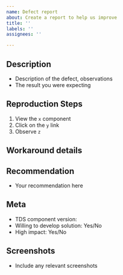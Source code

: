 ```yaml
---
name: Defect report
about: Create a report to help us improve
title: ''
labels: ''
assignees: ''

---
```


<!--
  ### IMPORTANT SECURITY NOTE ###

  When opening issues, be sure NOT to include any private or personal
  information such as secrets, passwords, or any source code that involves
  data retrieval.

  Also, do not include links to sites on staging.
-->

## Description

<!--
  Please explain the problem you are trying to solve, not the solution you expect to see.
-->

- Description of the defect, observations
- The result you were expecting

## Reproduction Steps

<!--
  This section is very important. Please provide steps on how to reproduce your issue.
  Including code snippets or a link to documentation are also very helpful.
-->

1. View the `x` component
2. Click on the `y` link
3. Observe `z`

## Workaround details

<!--
  Optionally provide guidance on any available workaround.
-->

## Recommendation

<!--
  Optionally include any recommendation you may have to remedy the issue
-->

- Your recommendation here

## Meta

<!--
  Please note, priority of issues are determined by the severity of the defect and how wide their impact is
-->

- TDS component version: <!-- Example: @tds/core-expand-collapse@1.1.0 -->
- Willing to develop solution: Yes/No
- High impact: Yes/No <!-- Answer 'yes' if this is blocking you from releasing code -->

## Screenshots

<!--
  If applicable, please provide designs or screenshots of the intended end result, or issue.
  Providing screenshots will increase our response time.
-->

- Include any relevant screenshots
